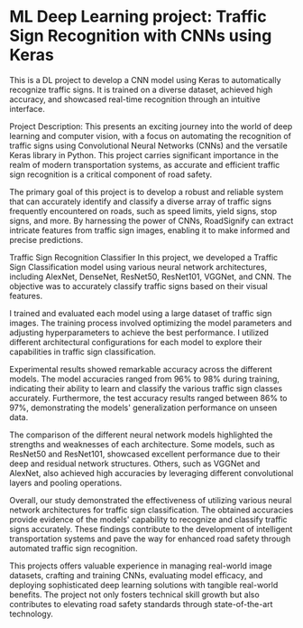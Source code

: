 # ML Deep Learning project: Traffic Sign Recognition with CNNs using Keras
This is a DL project to develop a CNN model using Keras to automatically recognize traffic signs. It is trained on a diverse dataset, achieved high accuracy, and showcased real-time recognition through an intuitive interface.

Project Description:
This presents an exciting journey into the world of deep learning and computer vision, with a focus on automating the recognition of traffic signs using Convolutional Neural Networks (CNNs) and the versatile Keras library in Python. This project carries significant importance in the realm of modern transportation systems, as accurate and efficient traffic sign recognition is a critical component of road safety.

The primary goal of this project is to develop a robust and reliable system that can accurately identify and classify a diverse array of traffic signs frequently encountered on roads, such as speed limits, yield signs, stop signs, and more. By harnessing the power of CNNs, RoadSignify can extract intricate features from traffic sign images, enabling it to make informed and precise predictions.

Traffic Sign Recognition Classifier
In this project, we developed a Traffic Sign Classification model using various neural network architectures, including AlexNet, DenseNet, ResNet50, ResNet101, VGGNet, and CNN. The objective was to accurately classify traffic signs based on their visual features.

I trained and evaluated each model using a large dataset of traffic sign images. The training process involved optimizing the model parameters and adjusting hyperparameters to achieve the best performance. I utilized different architectural configurations for each model to explore their capabilities in traffic sign classification.

Experimental results showed remarkable accuracy across the different models. The model accuracies ranged from 96% to 98% during training, indicating their ability to learn and classify the various traffic sign classes accurately. Furthermore, the test accuracy results ranged between 86% to 97%, demonstrating the models' generalization performance on unseen data.

The comparison of the different neural network models highlighted the strengths and weaknesses of each architecture. Some models, such as ResNet50 and ResNet101, showcased excellent performance due to their deep and residual network structures. Others, such as VGGNet and AlexNet, also achieved high accuracies by leveraging different convolutional layers and pooling operations.

Overall, our study demonstrated the effectiveness of utilizing various neural network architectures for traffic sign classification. The obtained accuracies provide evidence of the models' capability to recognize and classify traffic signs accurately. These findings contribute to the development of intelligent transportation systems and pave the way for enhanced road safety through automated traffic sign recognition.

This projects offers valuable experience in managing real-world image datasets, crafting and training CNNs, evaluating model efficacy, and deploying sophisticated deep learning solutions with tangible real-world benefits. The project not only fosters technical skill growth but also contributes to elevating road safety standards through state-of-the-art technology.
